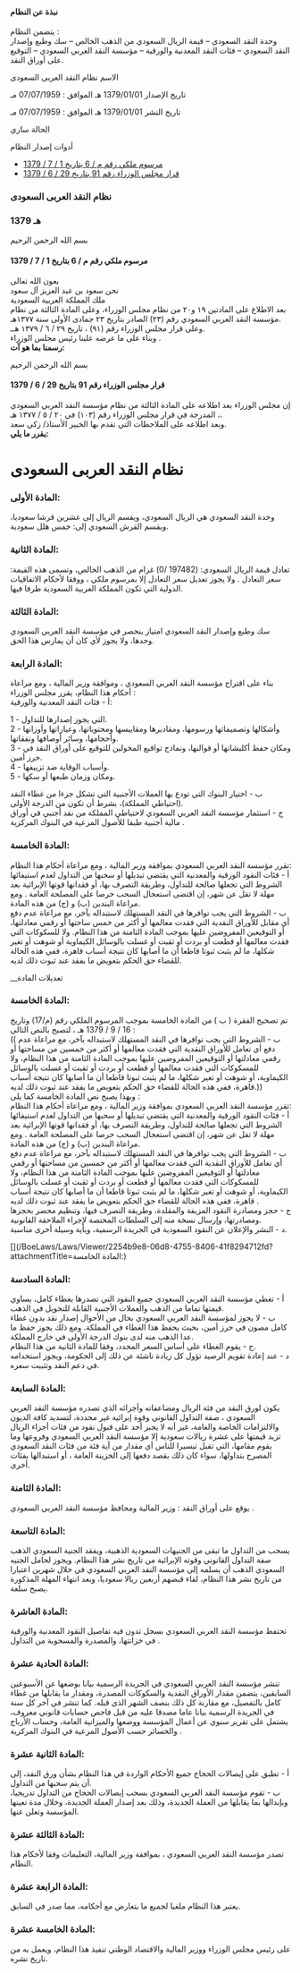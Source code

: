 #### نبذة عن النظام

يتضمن النظام :   
وحدة النقد السعودي – قيمة الريال السعودي من الذهب الخالص – سك وطبع وإصدار النقد السعودي – فئات النقد المعدنية والورقية – مؤسسة النقد العربي السعودي – التوقيع على أوراق النقد. 

  



الاسم نظام النقد العربى السعودى

تاريخ الإصدار 1379/01/01 هـ الموافق : 07/07/1959 مـ

تاريخ النشر 1379/01/01 هـ الموافق : 07/07/1959 مـ 

الحالة ساري

أدوات إصدار النظام

  * [مرسوم ملكي رقم م / 6 بتاريخ 1 / 7 / 1379](/BoeLaws/Laws/Viewer/371b74a6-ba67-4a7e-a803-aaf80659710c?lawId=1603064a-ab7e-48eb-9564-a9a700f2d2e0)
  * [قرار مجلس الوزراء رقم 91 بتاريخ 29 / 6 / 1379](/BoeLaws/Laws/Viewer/b0229455-e412-4c69-bb55-b741abb3769e?lawId=1603064a-ab7e-48eb-9564-a9a700f2d2e0)




### نظام النقد العربى السعودى

### 1379 هـ

بسم الله الرحمن الرحيم

#### مرسوم ملكي رقم م / 6 بتاريخ 1 / 7 / 1379

بعون الله تعالى  
نحن سعود بن عبد العزيز آل سعود  
ملك المملكة العربية السعودية   
بعد الاطلاع على المادتين ١٩ و٢٠ من نظام مجلس الوزراء، وعلى المادة الثالثة من نظام مؤسسة النقد العربي السعودي رقم (٢٣) الصادر بتاريخ ٢٣ جمادى الأولى سنة ١٣٧٧هـ.  
وعلى قرار مجلس الوزراء رقم (٩١) ، تاريخ ٢٩ / ٦ / ١٣٧٩ هــ.  
وبناء على ما عرضه علينا رئيس مجلس الوزراء .  
**رسمنا بما هو آت:**

بسم الله الرحمن الرحيم

#### قرار مجلس الوزراء رقم 91 بتاريخ 29 / 6 / 1379

إن مجلس الوزراء بعد اطلاعه على المادة الثالثة من نظام مؤسسة النقد العربي السعودي ، المدرجة في قرار مجلس الوزراء رقم (١٠٣) في ٢٠ / ٥ / ١٣٧٧ هـ.  
وبعد اطلاعه على الملاحظات التي تقدم بها الخبير الأستاذ/ زكي سعد.  
**يقرر ما يلي:**

# نظام النقد العربى السعودى

### المادة الأولى: 

وحدة النقد السعودي هي الريال السعودي، ويقسم الريال إلى عشرين قرشا سعوديا، ويقسم القرش السعودي إلى: خمس هلل سعودية. 

### المادة الثانية: 

تعادل قيمة الريال السعودي: (197482 /0) غرام من الذهب الخالص، وتسمى هذه القيمة: سعر التعادل . ولا يجوز تعديل سعر التعادل إلا بمرسوم ملكي ، ووفقا لأحكام الاتفاقيات الدولية التي تكون المملكة العربية السعودية طرفا فيها. 

### المادة الثالثة: 

سك وطبع وإصدار النقد السعودي امتياز ينحصر في مؤسسة النقد العربي السعودي وحدها، ولا يجوز لأي كان أن يمارس هذا الحق. 

### المادة الرابعة: 

بناء على اقتراح مؤسسة النقد العربي السعودي ، وموافقة وزير المالية ، ومع مراعاة أحكام هذا النظام، يقرر مجلس الوزراء :   
أ - فئات النقد المعدنية والورقية:

1 - التي يجوز إصدارها للتداول.  
2 - وأشكالها وتصميماتها ورسومها، ومقاديرها ومقاييسها ومحتوياتها، وعياراتها وأوزانها وأحجامها، وسائر أوصافها ونفقاتها.  
3 - ومكان حفظ أكليشاتها أو قوالبها، ونماذج تواقيع المخولين للتوقيع على أوراق النقد في حرز أمين.  
4 - وأسباب الوقاية ضد تزييفها.  
5 - ومكان وزمان طبعها أو سكها.

ب - اختيار البنوك التي تودع بها العملات الأجنبية التي تشكل جزءا من غطاء النقد (احتياطي المملكة)، بشرط أن تكون من الدرجة الأولى.  
ج - استثمار مؤسسة النقد العربي السعودي لاحتياطي المملكة من نقد أجنبي في أوراق مالية أجنبية طبقا للأصول المرعية في البنوك المركزية . 

### المادة الخامسة: 

تقرر مؤسسة النقد العربي السعودي بموافقة وزير المالية ، ومع مراعاة أحكام هذا النظام:   
أ - فئات النقود الورقية والمعدنية التي يقتضي تبديلها أو سحبها من التداول لعدم استيفائها الشروط التي تجعلها صالحة للتداول، وطريقة التصرف بها، أو فقدانها قوتها الإبرائية بعد مهلة لا تقل عن شهر، إن اقتضى استعجال السحب حرصا على المصلحة العامة . ومع مراعاة البندين (ب) و (ج) من هذه المادة.  
ب - الشروط التي يجب توافرها في النقد المستهلك لاستبداله بآخر، مع مراعاة عدم دفع أي مقابل للأوراق النقدية التي فقدت معالمها أو أكثر من خمس ساحتها أو رقمي معادلتها، أو التوقيعين المفروضين عليها بموجب المادة الثامنة من هذا النظام. ولا للسكوكات التي فقدت معالمها أو قطعت أو بردت أو ثقبت أو غسلت بالوسائل الكيماوية أو شوهت أو تغير شكلها، ما لم يثبت ثبوتا قاطعا أن ما أصابها كان نتيجة أسباب قاهرة، ففي هذه الحالة للقضاء حق الحكم بتعويض ما يفقد عند ثبوت ذلك لديه. 

__تعديلات المادة

### المادة الخامسة:

تم تصحيح الفقرة ( ب ) من المادة الخامسة بموجب المرسوم الملكي رقم (م/17) وتاريخ 16 / 9 / 1379 هـ ، لتصبح بالنص التالى :  
(( ب - الشروط التي يجب توافرها في النقد المستهلك لاستبداله بآخر، مع مراعاة عدم دفع أي تعامل للأوراق النقدية التي فقدت معالمها أو أكثر من خمسين من مساحتها أو رقمي معادلتها أو التوقيعين المفروضين عليها بموجب المادة الثامنة من هذا النظام، ولا للمسكوكات التي فقدت معالمها أو قطعت أو بردت أو ثقبت أو غسلت بالوسائل الكيماوية، أو شوهت أو تغير شكلها، ما لم يثبت ثبوتا قاطعا أن ما أصابها كان نتيجة أسباب قاهرة، ففي هذه الحالة للقضاء حق الحكم بتعويض ما يفقد عند ثبوت ذلك لديه.))  
وبهذا يصبح نص المادة الخامسة كما يلى :  
تقرر مؤسسة النقد العربي السعودي بموافقة وزير المالية ، ومع مراعاة أحكام هذا النظام:   
أ - فئات النقود الورقية والمعدنية التي يقتضي تبديلها أو سحبها من التداول لعدم استيفائها الشروط التي تجعلها صالحة للتداول، وطريقة التصرف بها، أو فقدانها قوتها الإبرائية بعد مهلة لا تقل عن شهر، إن اقتضى استعجال السحب حرصا على المصلحة العامة . ومع مراعاة البندين (ب) و (ج) من هذه المادة.  
ب - الشروط التي يجب توافرها في النقد المستهلك لاستبداله بآخر، مع مراعاة عدم دفع أي تعامل للأوراق النقدية التي فقدت معالمها أو أكثر من خمسين من مساحتها أو رقمي معادلتها أو التوقيعين المفروضين عليها بموجب المادة الثامنة من هذا النظام، ولا للمسكوكات التي فقدت معالمها أو قطعت أو بردت أو ثقبت أو غسلت بالوسائل الكيماوية، أو شوهت أو تغير شكلها، ما لم يثبت ثبوتا قاطعا أن ما أصابها كان نتيجة أسباب قاهرة، ففي هذه الحالة للقضاء حق الحكم بتعويض ما يفقد عند ثبوت ذلك لديه .  
ج - حجز ومصادرة النقود المزيفة والمقلدة، وطريقة التصرف فيها، وتنظيم محضر بحجزها ومصادرتها، وإرسال نسخة منه إلى السلطات المختصة لإجراء الملاحقة القانونية.  
د - النشر والإعلان عن النقود السعودية في الجريدة الرسمية، وبأية وسيلة أخرى مناسبة. 

[](/BoeLaws/Laws/Viewer/2254b9e8-06d8-4755-8406-41f8294712fd?attachmentTitle=المادة الخامسة:)

### المادة السادسة: 

أ - تغطي مؤسسة النقد العربي السعودي جميع النقود التي تصدرها بغطاء كامل، يساوي قيمتها تماما من الذهب والعملات الأجنبية القابلة للتحويل في الذهب.  
ب - لا يجوز لمؤسسة النقد العربي السعودي بحال من الأحوال إصدار نقد بدون غطاء كامل مصون في حرز أمين، بحيث يحفظ هذا الغطاء في المملكة. ومع ذلك يجوز حفظ ما عدا الذهب منه لدى بنوك الدرجة الأولى في خارج المملكة.  
ج - يقوم الغطاء على أساس السعر المحدد، وفقا للمادة الثانية من هذا النظام.  
د - عند إعادة تقويم الرصيد تؤول كل زيادة ناشئة عن ذلك إلى الحكومة، ويجوز استخدامه في دعم النقد وتثبيت سعره. 

### المادة السابعة: 

يكون لورق النقد من فئة الريال ومضاعفاته وأجزائه الذي تصدره مؤسسة النقد العربي السعودي ، صفة التداول القانوني وقوة إبرائية غير محددة، لتسديد كافة الديون والالتزامات الخاصة والعامة، غير أنه لا يجبر أحد على قبول نقود من فئات أجزاء الريال تزيد قيمتها على عشرة ريالات سعودية إلا مؤسسة النقد العربي السعودي وفروعها وما يقوم مقامها، التي تقبل تيسيرا للناس أي مقدار من أية فئة من فئات النقد السعودي المصرح بتداولها، سواء كان ذلك بقصد دفعها إلى الخزينة العامة ، أو استبدالها بفئات أخرى. 

### المادة الثامنة: 

يوقع على أوراق النقد : وزير المالية ومحافظ مؤسسة النقد العربي السعودي . 

### المادة التاسعة: 

يسحب من التداول ما تبقى من الجنيهات السعودية الذهبية، ويفقد الجنية السعودي الذهب صفة التداول القانوني وقوته الإبرائية من تاريخ نشر هذا النظام. ويجوز لحامل الجنيه السعودي الذهب أن يسلمه إلى مؤسسة النقد العربي السعودي في خلال شهرين اعتبارا من تاريخ نشر هذا النظام، لقاء قبضهم أربعين ريالا سعوديا، وبعد انتهاء المهلة المذكورة يصبح سلعة. 

### المادة العاشرة: 

تحتفظ مؤسسة النقد العربي السعودي بسجل تدون فيه تفاصيل النقود المعدنية والورقية في خزانتها، والمصدرة والمسحوبة من التداول . 

### المادة الحادية عشرة: 

تنشر مؤسسة النقد العربي السعودي في الجريدة الرسمية بيانا بوضعها عن الأسبوعين السابقين، يتضمن مقدار الأوراق النقدية والسكوكات المصدرة، ومقدار ما يقابلها من غطاء كامل بالتفصيل، مع مقارنة كل ذلك بنصف الشهر الذي قبله. كما تنشر في آخر كل سنة في الجريدة الرسمية بيانا عاما مصدقا عليه من قبل فاحص حسابات قانوني معروف، يشتمل على تقرير سنوي عن أعمال المؤسسة ووضعها والميزانية العامة، وحساب الأرباح والخسائر حسب الأصول المرعية في البنوك المركزية . 

### المادة الثانية عشرة: 

أ - تطبق على إيصالات الحجاج جميع الأحكام الواردة في هذا النظام بشأن ورق النقد، إلى أن يتم سحبها من التداول.  
ب - تقوم مؤسسة النقد العربي السعودي بسحب إيصالات الحجاج من التداول تدريجيا، وبإبدالها بما يقابلها من العملة الجديدة، وذلك بعد إصدار العملة الجديدة، وخلال مدة تعينها المؤسسة وتعلن عنها. 

### المادة الثالثة عشرة: 

تصدر مؤسسة النقد العربي السعودي ، بموافقة وزير المالية، التعليمات وفقا لأحكام هذا النظام. 

### المادة الرابعة عشرة: 

يعتبر هذا النظام ملغيا لجميع ما يتعارض مع أحكامه، مما صدر في السابق. 

### المادة الخامسة عشرة: 

على رئيس مجلس الوزراء ووزير المالية والاقتصاد الوطني تنفيذ هذا النظام، ويعمل به من تاريخ نشره. 
